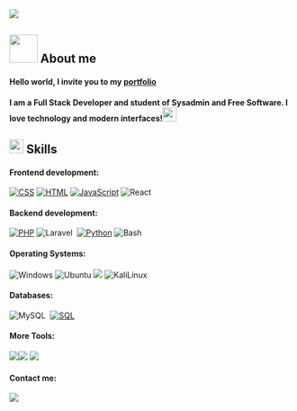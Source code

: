 <img src="https://readme-typing-svg.herokuapp.com?lines=Sysadmin+Student;Web+Developer;Freelancer;%20AI%20Enthusiastic;Love%20Coding&center=true&width=200&height=30">
<h2><img src="https://media.giphy.com/media/VgCDAzcKvsR6OM0uWg/giphy.gif" width="50" />  About me </h2>
<h4>Hello world, I invite you to my <a href="https://rociocarvajal.github.io/portfolio/" target="_blank">portfolio</a><h4/>
<h4>I am a Full Stack Developer and student of Sysadmin and Free Software.
I love technology and modern interfaces!<img src="https://github.com/rociocarvajal/rociocarvajal/assets/136781946/39ed477f-99ba-47f1-a08d-c141eda97f0a" width ="25"><h4/>
 <h2><img src="https://media2.giphy.com/media/QssGEmpkyEOhBCb7e1/giphy.gif?cid=ecf05e47a0n3gi1bfqntqmob8g9aid1oyj2wr3ds3mg700bl&rid=giphy.gif" width ="25">   Skills</h2>

#### Frontend development:
<a href="https://github.com/search?q=user%3ADenverCoder1+is%3Arepo+language%3Acss"><img alt="CSS" src="https://img.shields.io/badge/CSS%20-%231572B6.svg?logo=css3&logoColor=white"></a>
<a href="https://github.com/search?q=user%3ADenverCoder1+is%3Arepo+language%3Ahtml"><img alt="HTML" src="https://img.shields.io/badge/HTML%20-%23E34F26.svg?logo=html5&logoColor=white"></a>
<a href="https://github.com/search?q=user%3ADenverCoder1+is%3Arepo+language%3Ajavascript"><img alt="JavaScript" src="https://img.shields.io/badge/JavaScript%20-%23F7DF1E.svg?logo=javascript&logoColor=black"></a>
![React](https://img.shields.io/badge/-React-000?&logo=React)
#### Backend development:
<a href="https://github.com/search?q=user%3ADenverCoder1+is%3Arepo+language%3Aphp"><img alt="PHP" src="https://img.shields.io/badge/PHP-%23777BB4.svg?logo=php&logoColor=white"></a>
![Laravel](https://img.shields.io/badge/-Laravel-05122A?style=flat&logo=laravel&logoColor=FF2D20)&nbsp;
<a href="https://github.com/search?q=user%3ADenverCoder1+is%3Arepo+language%3Apython"><img alt="Python" src="https://img.shields.io/badge/Python%20-%2314354C.svg?logo=python&logoColor=white"></a>
![Bash](https://img.shields.io/badge/-Bash-000?&logo=GNU-Bash)
#### Operating Systems:
![Windows](https://img.shields.io/badge/Windows-0078D6?style=flat-square&logo=Windows&logoColor=white)
![Ubuntu](https://img.shields.io/badge/Ubuntu-E95420?style=flat-square&logo=Ubuntu&logoColor=white)
<img src="https://img.shields.io/badge/-Debian-A80030?style=flat-square&logo=Debian&logoColor=white"/>
![KaliLinux](https://img.shields.io/badge/Kali-557C94?style=flat-square&logo=KaliLinux&logoColor=white)
#### Databases:
![MySQL](https://img.shields.io/badge/-MySQL-05122A?style=flat&logo=mysql&logoColor=4479A1)&nbsp;
<a href="https://github.com/search?q=user%3ADenverCoder1+is%3Arepo+language%3Asql"><img alt="SQL" src="https://img.shields.io/badge/SQL%20-%23025E8C.svg?logo=amazon-dynamodb&logoColor=white"></a>
#### More Tools:
<img src="https://img.shields.io/badge/-Github-181717?style=flat-square&logo=GitHub&logoColor=white"/><img src="https://img.shields.io/badge/-Git-F44D27?style=flat-square&logo=Git&logoColor=white"/>
<img src="https://img.shields.io/badge/-NPM-CB3837?style=flat-square&logo=NPM&logoColor=white"/>




#### Contact me:

<a target="_blank" href="https://www.linkedin.com/in/rocio-carvajal-9983ab280/"><img src="https://img.shields.io/badge/-LinkedIn-0077B5?style=for-the-badge&logo=Linkedin&logoColor=white"></img></a>
